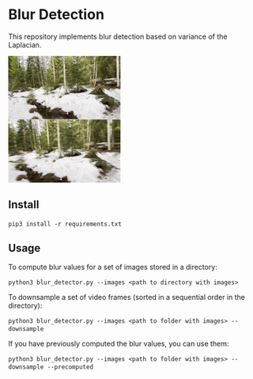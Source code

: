 # Blur Detection
This repository implements blur detection based on variance of the Laplacian.

<img src="blur_comparison.jpg" width="45%" />

## Install
```
pip3 install -r requirements.txt
```
## Usage

To compute blur values for a set of images stored in a directory:

```
python3 blur_detector.py --images <path to directory with images>
```

To downsample a set of video frames (sorted in a sequential order in the directory):
```
python3 blur_detector.py --images <path to folder with images> --downsample
```

If you have previously computed the blur values, you can use them:
```
python3 blur_detector.py --images <path to folder with images> --downsample --precomputed
```
